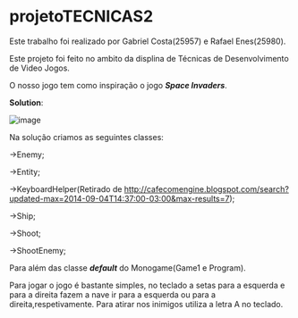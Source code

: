 # projetoTECNICAS2

Este trabalho foi realizado por Gabriel Costa(25957) e Rafael Enes(25980).

Este projeto foi feito no ambito da displina de Técnicas de Desenvolvimento de Video Jogos.

O nosso jogo tem como inspiração o jogo ***Space Invaders***.

**Solution**:

![image](https://github.com/GabrielCosta123/projetoTECNICAS2/assets/120459962/26219475-10e9-4ea7-addd-ac05c51f1a09)


Na solução criamos as seguintes classes: 

->Enemy;

->Entity;

->KeyboardHelper(Retirado de http://cafecomengine.blogspot.com/search?updated-max=2014-09-04T14:37:00-03:00&max-results=7);

->Ship;

->Shoot;

->ShootEnemy;

Para além das classe ***default*** do Monogame(Game1 e Program).

Para jogar o jogo é bastante simples, no teclado a setas para a esquerda e para a direita fazem a nave ir para a esquerda ou para a direita,respetivamente.
Para atirar nos inimigos utiliza a letra A no teclado.
